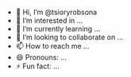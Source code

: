 - 👋 Hi, I’m @tsioryrobsona
- 👀 I’m interested in ...
- 🌱 I’m currently learning ...
- 💞️ I’m looking to collaborate on ...
- 📫 How to reach me ...
- 😄 Pronouns: ...
- ⚡ Fun fact: ...

<!---
tsioryrobsona/tsioryrobsona is a ✨ special ✨ repository because its `README.md` (this file) appears on your GitHub profile.
You can click the Preview link to take a look at your changes.
--->
